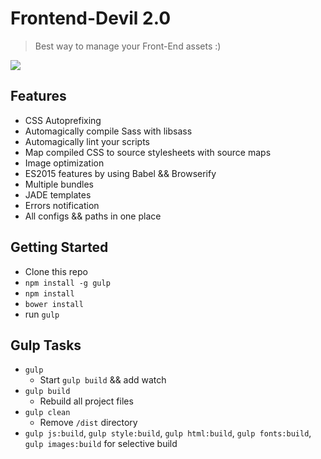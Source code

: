 # Frontend-Devil 2.0
> Best way to manage your Front-End assets :)

![](https://www.dropbox.com/s/dlymva1u9jdc44m/test.png?raw=1)

## Features
- CSS Autoprefixing
- Automagically compile Sass with libsass
- Automagically lint your scripts
- Map compiled CSS to source stylesheets with source maps
- Image optimization
- ES2015 features by using Babel && Browserify
- Multiple bundles
- JADE templates
- Errors notification
- All configs && paths in one place

## Getting Started
- Clone this repo
- ```npm install -g gulp```
- ```npm install```
- ```bower install```
- run ```gulp```

## Gulp Tasks
- ```gulp```
    - Start ```gulp build``` && add watch
- ```gulp build```
    - Rebuild all project files
- ```gulp clean```
    -   Remove ```/dist``` directory
- ```gulp js:build```, ```gulp style:build```, ```gulp html:build```, ```gulp fonts:build```, ```gulp images:build``` for selective build
